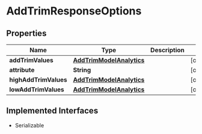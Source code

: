 

# AddTrimResponseOptions


## Properties

Name | Type | Description | Notes
------------ | ------------- | ------------- | -------------
**addTrimValues** | [**AddTrimModelAnalytics**](AddTrimModelAnalytics.md) |  |  [optional]
**attribute** | **String** |  |  [optional]
**highAddTrimValues** | [**AddTrimModelAnalytics**](AddTrimModelAnalytics.md) |  |  [optional]
**lowAddTrimValues** | [**AddTrimModelAnalytics**](AddTrimModelAnalytics.md) |  |  [optional]


## Implemented Interfaces

* Serializable


